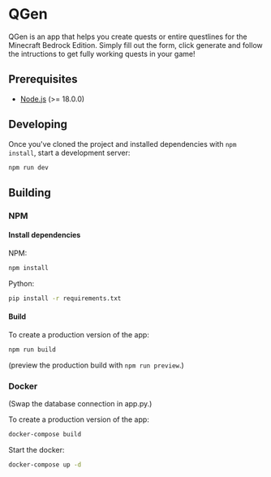 # QGen

QGen is an app that helps you create quests or entire questlines for the Minecraft Bedrock Edition. Simply fill out the form, click generate and follow the intructions to get fully working quests in your game!

## Prerequisites

- [Node.js](https://nodejs.org/de) (>= 18.0.0)

## Developing

Once you've cloned the project and installed dependencies with `npm install`, start a development server:

```bash
npm run dev
```

## Building

### NPM

#### Install dependencies

NPM:

```bash
npm install
```

Python:

```bash
pip install -r requirements.txt
```

#### Build

To create a production version of the app:

```bash
npm run build
```

(preview the production build with `npm run preview`.)

### Docker

(Swap the database connection in app.py.)

To create a production version of the app:

```bash
docker-compose build
```

Start the docker:

```bash
docker-compose up -d
```
